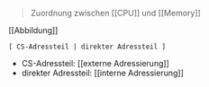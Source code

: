 > Zuordnung zwischen [[CPU]] und [[Memory]]

[[Abbildung]]

`[ CS-Adressteil | direkter Adressteil ]` 
- CS-Adressteil: [[externe Adressierung]]
- direkter Adressteil: [[interne Adressierung]]

